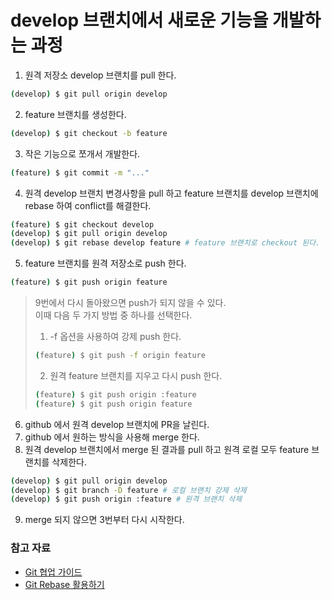 # develop 브랜치에서 새로운 기능을 개발하는 과정

1. 원격 저장소 develop 브랜치를 pull 한다.

```bash
(develop) $ git pull origin develop	
```
2. feature 브랜치를 생성한다.
```bash
(develop) $ git checkout -b feature
```
3. 작은 기능으로 쪼개서 개발한다. 
```bash
(feature) $ git commit -m "..."
```
4. 원격 develop 브랜치 변경사항을 pull 하고 feature 브랜치를 develop 브랜치에 rebase 하여 conflict를 해결한다.
```bash
(feature) $ git checkout develop
(develop) $ git pull origin develop
(develop) $ git rebase develop feature # feature 브랜치로 checkout 된다.
```
5. feature 브랜치를 원격 저장소로 push 한다.
```bash
(feature) $ git push origin feature
```
> 9번에서 다시 돌아왔으면 push가 되지 않을 수 있다.   
> 이때 다음 두 가지 방법 중 하나를 선택한다.
>
> 1. -f 옵션을 사용하여 강제 push 한다.
> ```bash
> (feature) $ git push -f origin feature
> ```
> 2. 원격 feature 브랜치를 지우고 다시 push 한다.
> ```bash
> (feature) $ git push origin :feature
> (feature) $ git push origin feature
> ```

6. github 에서 원격 develop 브랜치에 PR을 날린다.
7. github 에서 원하는 방식을 사용해 merge 한다.
8. 원격 develop 브랜치에서 merge 된 결과를 pull 하고 원격 로컬 모두 feature 브랜치를 삭제한다. 
```bash
(develop) $ git pull origin develop
(develop) $ git branch -D feature # 로컬 브랜치 강제 삭제
(develop) $ git push origin :feature # 원격 브랜치 삭제
```
9. merge 되지 않으면 3번부터 다시 시작한다.

### 참고 자료

* [Git 협업 가이드](https://velog.io/@jinuku/Git-%ED%98%91%EC%97%85-%EA%B0%80%EC%9D%B4%EB%93%9C)
* [Git Rebase 활용하기](https://velog.io/@godori/Git-Rebase)
